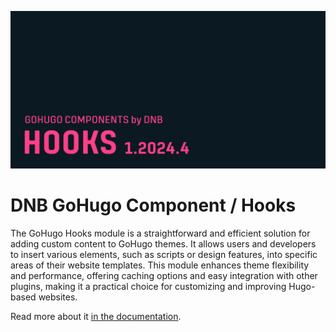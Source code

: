 ![](../../documentation/hooks/header-card.png)

# DNB GoHugo Component / Hooks

The GoHugo Hooks module is a straightforward and efficient solution for adding custom content to GoHugo themes. It allows users and developers to insert various elements, such as scripts or design features, into specific areas of their website templates. This module enhances theme flexibility and performance, offering caching options and easy integration with other plugins, making it a practical choice for customizing and improving Hugo-based websites.

Read more about it [in the documentation](https://kollitsch.dev/gohugo/hooks/).
